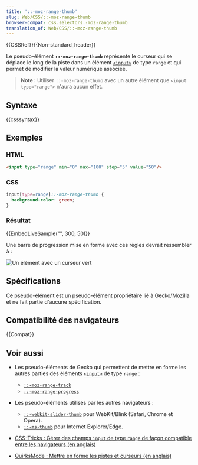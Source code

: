 ```yaml
---
title: '::-moz-range-thumb'
slug: Web/CSS/::-moz-range-thumb
browser-compat: css.selectors.-moz-range-thumb
translation_of: Web/CSS/::-moz-range-thumb
---
```

{{CSSRef}}{{Non-standard_header}}

Le pseudo-élément **`::-moz-range-thumb`** représente le curseur qui se déplace le long de la piste dans un élément [`<input>`](/fr/docs/Web/HTML/Element/Input) de type `range` et qui permet de modifier la valeur numérique associée.

> **Note :** Utiliser `::-moz-range-thumb` avec un autre élément que `<input type="range">` n'aura aucun effet.

## Syntaxe

{{csssyntax}}

## Exemples

### HTML

```html
<input type="range" min="0" max="100" step="5" value="50"/>
```

### CSS

```css
input[type=range]::-moz-range-thumb {
  background-color: green;
}
```

### Résultat

{{EmbedLiveSample("", 300, 50)}}

Une barre de progression mise en forme avec ces règles devrait ressembler à&nbsp;:

![Un élément <input type=range> avec un curseur vert](screen_shot_2015-12-04_at_13.30.08.png)

## Spécifications

Ce pseudo-élément est un pseudo-élément propriétaire lié à Gecko/Mozilla et ne fait partie d'aucune spécification.

## Compatibilité des navigateurs

{{Compat}}

## Voir aussi

- Les pseudo-éléments de Gecko qui permettent de mettre en forme les autres parties des éléments [`<input>`](/fr/docs/Web/HTML/Element/Input) de type `range`&nbsp;:

  - [`::-moz-range-track`](/fr/docs/Web/CSS/::-moz-range-track)
  - [`::-moz-range-progress`](/fr/docs/Web/CSS/::-moz-range-progress)

- Les pseudo-éléments utilisés par les autres navigateurs&nbsp;:

  - [`::-webkit-slider-thumb`](/fr/docs/Web/CSS/::-webkit-slider-thumb) pour WebKit/Blink (Safari, Chrome et Opera).
  - [`::-ms-thumb`](/fr/docs/Web/CSS/::-ms-thumb) pour Internet Explorer/Edge.

- [CSS-Tricks&nbsp;: Gérer des champs `input` de type `range` de façon compatible entre les navigateurs (en anglais)](https://css-tricks.com/styling-cross-browser-compatible-range-inputs-css/)
- [QuirksMode&nbsp;: Mettre en forme les pistes et curseurs (en anglais)](https://www.quirksmode.org/blog/archives/2015/11/styling_and_scr.html)
